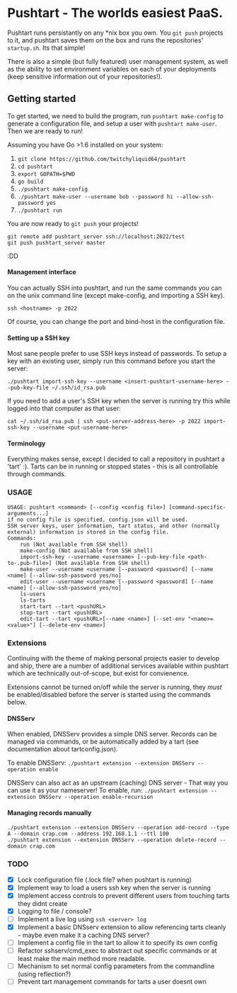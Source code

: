 
Pushtart - The worlds easiest PaaS.
=======================================

Pushtart runs persistantly on any *nix box you own. You `git push` projects to it, and pushtart saves them on the box and runs the repositories' `startup.sh`. Its that simple!

There is also a simple (but fully featured) user management system, as well as the ability to set environment variables on each of your deployments (keep sensitive information out of your repositories!).

## Getting started

To get started, we need to build the program, run `pushtart make-config` to generate a configuration file, and setup a user with `pushtart make-user`. Then we are ready to run!

Assuming you have Go >1.6 installed on your system:

1. `git clone https://github.com/twitchyliquid64/pushtart`
2. `cd pushtart`
3. `export GOPATH=$PWD`
4. `go build`
5. `./pushtart make-config`
6. `./pushtart make-user --username bob --password hi --allow-ssh-password yes`
7. `./pushtart run`

You are now ready to `git push` your projects!

```
git remote add pushtart_server ssh://localhost:2022/test
git push pushtart_server master
```
:DD

#### Management interface

You can actually SSH into pushtart, and run the same commands you can on the unix command line (except make-config, and importing a SSH key).

`ssh <hostname> -p 2022`

Of course, you can change the port and bind-host in the configuration file.

#### Setting up a SSH key

Most sane people prefer to use SSH keys instead of passwords. To setup a key with an existing user, simply run this command before you start the server:

`./pushtart import-ssh-key --username <insert-pushtart-username-here> --pub-key-file ~/.ssh/id_rsa.pub `

If you need to add a user's SSH key when the server is running try this while logged into that computer as that user:

`cat ~/.ssh/id_rsa.pub | ssh <put-server-address-here> -p 2022 import-ssh-key --username <put-username-here>`

#### Terminology

Everything makes sense, except I decided to call a repository in pushtart a 'tart' :). Tarts can be in running or stopped states - this is all controllable through commands.

### USAGE

```
USAGE: pushtart <command> [--config <config file>] [command-specific-arguments...]
if no config file is specified, config.json will be used.
SSH server keys, user information, tart status, and other (normally external) information is stored in the config file.
Commands:
	run (Not available from SSH shell)
	make-config (Not available from SSH shell)
	import-ssh-key --username <username> [--pub-key-file <path-to-.pub-file>] (Not available from SSH shell)
	make-user --username <username [--password <password] [--name <name] [--allow-ssh-password yes/no]
	edit-user --username <username [--password <password] [--name <name] [--allow-ssh-password yes/no]
	ls-users
	ls-tarts
	start-tart --tart <pushURL>
	stop-tart --tart <pushURL>
	edit-tart --tart <pushURL>[--name <name>] [--set-env "<name>=<value>"] [--delete-env <name>]
```

### Extensions

Continuing with the theme of making personal projects easier to develop and ship, there are a number of additional services available within pushtart which are technically out-of-scope, but exist for convienence.

Extensions cannot be turned on/off while the server is running, they _must_ be enabled/disabled before the server is started using the commands below.

#### DNSServ

When enabled, DNSServ provides a simple DNS server. Records can be managed via commands, or be automatically added by a tart (see documentation about tartconfig.json).

To enable DNSServ: `./pushtart extension --extension DNSServ --operation enable`

DNSServ can also act as an upstream (caching) DNS server - That way you can use it as your nameserver! To enable, run: `./pushtart extension --extension DNSServ --operation enable-recursion`

#### Managing records manually

```
./pushtart extension --extension DNSServ --operation add-record --type A --domain crap.com --address 192.168.1.1 --ttl 100
./pushtart extension --extension DNSServ --operation delete-record --domain crap.com
```


### TODO

 - [x] Lock configuration file (.lock file? when pushtart is running)
 - [x] Implement way to load a users ssh key when the server is running
 - [x] Implement access controls to prevent different users from touching tarts they didnt create
 - [x] Logging to file / console?
 - [ ] Implement a live log using `ssh <server> log`
 - [x] Implement a basic DNSserv extension to allow referencing tarts cleanly - maybe even make it a caching DNS server?
 - [ ] Implement a config file in the tart to allow it to specify its own config
 - [ ] Refactor sshserv/cmd_exec to abstract out specific commands or at least make the main method more readable.
 - [ ] Mechanism to set normal config parameters from the commandline (using reflection?)
 - [ ] Prevent tart management commands for tarts a user doesnt own
